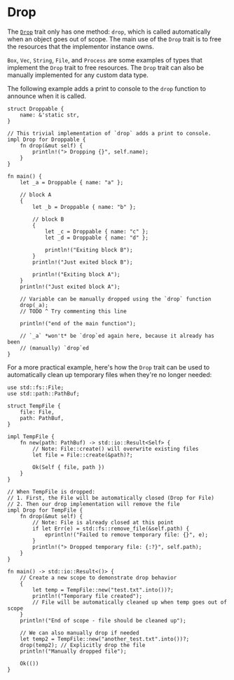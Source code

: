 # Drop

The [`Drop`][Drop] trait only has one method: `drop`, which is called automatically
when an object goes out of scope. The main use of the `Drop` trait is to free the
resources that the implementor instance owns.

`Box`, `Vec`, `String`, `File`, and `Process` are some examples of types that
implement the `Drop` trait to free resources. The `Drop` trait can also be
manually implemented for any custom data type.

The following example adds a print to console to the `drop` function to announce
when it is called.

```rust,editable
struct Droppable {
    name: &'static str,
}

// This trivial implementation of `drop` adds a print to console.
impl Drop for Droppable {
    fn drop(&mut self) {
        println!("> Dropping {}", self.name);
    }
}

fn main() {
    let _a = Droppable { name: "a" };

    // block A
    {
        let _b = Droppable { name: "b" };

        // block B
        {
            let _c = Droppable { name: "c" };
            let _d = Droppable { name: "d" };

            println!("Exiting block B");
        }
        println!("Just exited block B");

        println!("Exiting block A");
    }
    println!("Just exited block A");

    // Variable can be manually dropped using the `drop` function
    drop(_a);
    // TODO ^ Try commenting this line

    println!("end of the main function");

    // `_a` *won't* be `drop`ed again here, because it already has been
    // (manually) `drop`ed
}
```

For a more practical example, here's how the `Drop` trait can be used to automatically
clean up temporary files when they're no longer needed:

```rust,editable
use std::fs::File;
use std::path::PathBuf;

struct TempFile {
    file: File,
    path: PathBuf,
}

impl TempFile {
    fn new(path: PathBuf) -> std::io::Result<Self> {
        // Note: File::create() will overwrite existing files
        let file = File::create(&path)?;

        Ok(Self { file, path })
    }
}

// When TempFile is dropped:
// 1. First, the File will be automatically closed (Drop for File)
// 2. Then our drop implementation will remove the file
impl Drop for TempFile {
    fn drop(&mut self) {
        // Note: File is already closed at this point
        if let Err(e) = std::fs::remove_file(&self.path) {
            eprintln!("Failed to remove temporary file: {}", e);
        }
        println!("> Dropped temporary file: {:?}", self.path);
    }
}

fn main() -> std::io::Result<()> {
    // Create a new scope to demonstrate drop behavior
    {
        let temp = TempFile::new("test.txt".into())?;
        println!("Temporary file created");
        // File will be automatically cleaned up when temp goes out of scope
    }
    println!("End of scope - file should be cleaned up");

    // We can also manually drop if needed
    let temp2 = TempFile::new("another_test.txt".into())?;
    drop(temp2); // Explicitly drop the file
    println!("Manually dropped file");

    Ok(())
}
```

[Drop]: https://doc.rust-lang.org/std/ops/trait.Drop.html
